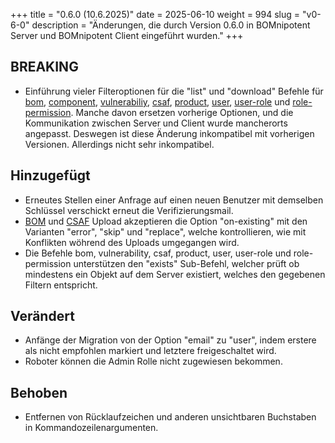 +++
title = "0.6.0 (10.6.2025)"
date = 2025-06-10
weight = 994
slug = "v0-6-0"
description = "Änderungen, die durch Version 0.6.0 in BOMnipotent Server und BOMnipotent Client eingeführt wurden."
+++

## BREAKING
- Einführung vieler Filteroptionen für die "list" und "download" Befehle für [bom](/de/client/consumer/boms/), [component](/de/client/consumer/bom-components/), [vulnerabiliy](/de/client/consumer/vulnerabilities/), [csaf](/de/client/consumer/csaf-docs/), [product](/de/client/consumer/products/), [user](/de/client/manager/access-management/user-management/), [user-role](/de/client/manager/access-management/role-assignment/) und [role-permission](/de/client/manager/access-management/role-management/). Manche davon ersetzen vorherige Optionen, und die Kommunikation zwischen Server und Client wurde mancherorts angepasst. Deswegen ist diese Änderung inkompatibel mit vorherigen Versionen. Allerdings nicht sehr inkompatibel.

## Hinzugefügt
- Erneutes Stellen einer Anfrage auf einen neuen Benutzer mit demselben Schlüssel verschickt erneut die Verifizierungsmail.
- [BOM](/de/client/manager/doc-management/boms/#hochladen) und [CSAF](/de/client/manager/doc-management/csaf-docs/#hochladen) Upload akzeptieren die Option "on-existing" mit den Varianten "error", "skip" und "replace", welche kontrollieren, wie mit Konflikten wöhrend des Uploads umgegangen wird.
- Die Befehle bom, vulnerability, csaf, product, user, user-role und role-permission unterstützen den "exists" Sub-Befehl, welcher prüft ob mindestens ein Objekt auf dem Server existiert, welches den gegebenen Filtern entspricht.

## Verändert
- Anfänge der Migration von der Option "email" zu "user", indem erstere als nicht empfohlen markiert und letztere freigeschaltet wird.
- Roboter können die Admin Rolle nicht zugewiesen bekommen.

## Behoben
- Entfernen von Rücklaufzeichen und anderen unsichtbaren Buchstaben in Kommandozeilenargumenten.
